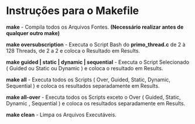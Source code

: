 # Instruções para o Makefile

**make** - Compila todos os Arquivos Fontes. **(Necessário realizar antes de qualquer outro make)**

**make oversubscription** - Executa o Script Bash do **primo_thread.c** de 2 à 128 Threads, de 2 a 2 e coloca o Resultado em Results.

**make guided | static | dynamic | sequential** - Executa o Script Selecionado ( Guided ou Static ou Dynamic ) e coloca o resultado em Results.

**make all** - Executa todos os Scripts ( Over, Guided, Static, Dynamic, Sequential ) e coloca os resultados separadamente em Results.

**make all-over** - Executa todos os Scripts exceto o Over ( Guided, Static, Dynamic , Sequential ) e coloca os resultados separadamente em Results.

**make clean** - Limpa os Arquivos Executáveis.
